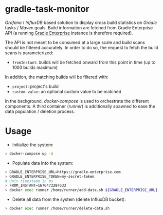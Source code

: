 # gradle-task-monitor

_Grafana_ / _InfluxDB_ based solution to display cross build statistics on _Gradle_ tasks / _Maven_ goals.
Build information are fetched from Gradle Enterprise API (a running [Gradle Enterprise](https://gradle.com/) instance is therefore required).

The API is not meant to be consumed at a large scale and build scans should be filtered accurately. 
In order to do so, the request to fetch the build scans is parameterized:
- `fromInstant`: builds will be fetched onward from this point in time (up to 1000 builds maximum)

In addition, the matching builds will be filtered with:
- `project`: project's build
- `custom value`: an optional custom value to be matched

In the background, _docker-compose_ is used to orchestrate the different components.
A third container (_runner_) is additionally spawned to ease the data population / deletion process.

# Usage

- Initialize the system:
```bash
> docker-compose up -d
```

- Populate data into the system:

```bash
> GRADLE_ENTERPRISE_URL=https://gradle-enterprise.com
> GRADLE_ENTERPRISE_TOKEN=my-secret-token
# Unix timestamp in ms
> FROM_INSTANT=1676473287633
> docker exec runner /home/runner/add-data.sh ${GRADLE_ENTERPRISE_URL} ${GRADLE_ENTERPRISE_TOKEN} ${FROM_INSTANT} myProject "Git branch=feature/more_awesome"
```

- Delete all data from the system (delete InfluxDB bucket):
```bash
> docker exec runner /home/runner/delete-data.sh
```
